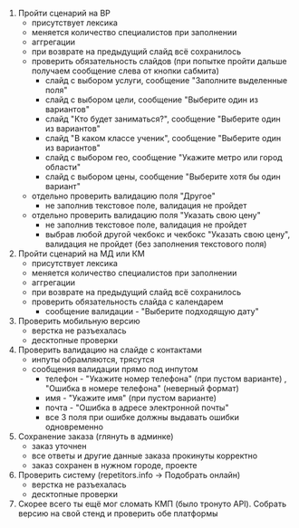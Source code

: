 1. Пройти сценарий на ВР
    * присутствует лексика
    * меняется количество специалистов при заполнении
    * аггрегации
    * при возврате на предыдущий слайд всё сохранилось
    * проверить обязательность слайдов (при попытке пройти дальше получаем сообщение слева от кнопки сабмита)
        * слайд с выбором услуги, сообщение "Заполните выделенные поля"
        * слайд с выбором цели, сообщение "Выберите один из вариантов"
        * слайд "Кто будет заниматься?", сообщение "Выберите один из вариантов"
        * слайд "В каком классе ученик", сообщение "Выберите один из вариантов"
        * слайд с выбором гео, сообщение "Укажите метро или город области"
        * слайд с выбором цены, сообщение "Выберите хотя бы один вариант"
    * отдельно проверить валидацию поля "Другое"
        * не заполнив текстовое поле, валидация не пройдет
    * отдельно проверить валидацию поля "Указать свою цену"
        * не заполнив текстовое поле, валидация не пройдет
        * выбрав любой другой чекбокс и чекбокс "Указать свою цену", валидация не пройдет (без заполнения текстового поля)
2. Пройти сценарий на МД или КМ
    * присутствует лексика
    * меняется количество специалистов при заполнении
    * аггрегации
    * при возврате на предыдущий слайд всё сохранилось
    * проверить обязательность слайда с календарем
        * сообщение валидации - "Выберите подходящую дату"
3. Проверить мобильную версию
    * верстка не разъехалась
    * десктопные проверки
4. Проверить валидацию на слайде с контактами
    * инпуты обрамляются, трясутся
    * сообщения валидации прямо под инпутом
        * телефон - "Укажите номер телефона" (при пустом варианте) , "Ошибка в номере телефона" (неверный формат)
        * имя - "Укажите имя" (при пустом варианте)
        * почта - "Ошибка в адресе электронной почты"
        * все 3 поля при ошибке должны выдавать ошибки одновременно
5. Сохранение заказа (глянуть в админке)
    * заказ уточнен
    * все ответы и другие данные заказа прокинуты корректно
    * заказ сохранен в нужном городе, проекте
6. Проверить систему (repetitors.info -> Подобрать онлайн)
    * верстка не разъехалась
    * десктопные проверки
7. Скорее всего ты ещё мог сломать КМП (было тронуто API). Собрать версию на свой стенд и проверить обе платформы
    
